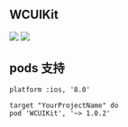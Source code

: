 ## WCUIKit
![](https://img.shields.io/github/license/mashape/apistatus.svg)
![](https://img.shields.io/badge/pod-v1.0.2-yellowgreen.svg)

## pods 支持
```
platform :ios, '8.0'

target "YourProjectName" do
pod 'WCUIKit', '~> 1.0.2'
```
